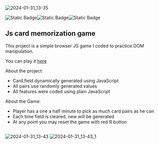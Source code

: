 ![2024-01-31_13-35](https://github.com/ThickBunBun/WebCardGame/assets/81237388/77c22c42-f09d-4d02-8f0d-756b624922f8)

![Static Badge](https://img.shields.io/badge/HTML-black?style=flat-square&logo=html5&logoColor=orange&labelColor=black)![Static Badge](https://img.shields.io/badge/CSS-black?style=flat-square&logo=css3&logoColor=blue&labelColor=black)![Static Badge](https://img.shields.io/badge/JavaScript-black?style=flat-square&logo=javascript&logoColor=yellow&labelColor=black)
## Js card memorization game
This project is a simple browser JS game I coded to practice DOM manipulation.

You can play it [here](https://thickbunbun.github.io/guessACard/)

About the project:
- Card field dynamically generated using JavaScript
- All pairs use randomly generated values
- All features were coded using plain JavaScript

About the Game:
- Player has a one a half minute to pick as much card pairs as he can
- Each time field is cleared, new will be generated
- At any point you may reset the game with red R button

##
![2024-01-31_13-43](https://github.com/ThickBunBun/WebCardGame/assets/81237388/618f96d7-798a-4461-a79f-6c58cf201465)
![2024-01-31_13-43_1](https://github.com/ThickBunBun/WebCardGame/assets/81237388/7d2ff9cd-78dc-4ebc-b9e4-f405c1c7b537)
